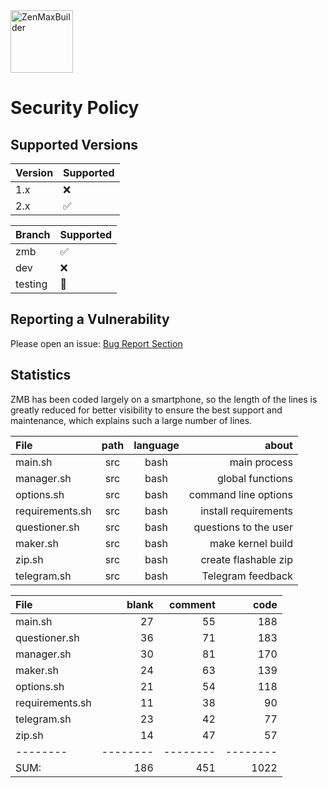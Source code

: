 <a href="https://kernel-builder.com" target="blank\_">
<img height="100" alt="ZenMaxBuilder" src="https://raw.githubusercontent.com/grm34/ZenMaxBuilder/zmb/docs/assets/images/zmb.png" />
</a>
<br>

# Security Policy

## Supported Versions

| Version | Supported          |
| ------- | ------------------ |
| 1.x     | :x:                |
| 2.x     | :white_check_mark: |

| Branch  | Supported             |
| ------- | --------------------- |
| zmb     | :white_check_mark:    |
| dev     | :x:                   |
| testing | :construction_worker: |

## Reporting a Vulnerability

Please open an issue: [Bug Report Section](https://github.com/grm34/ZenMaxBuilder/issues/new/choose)

## Statistics

ZMB has been coded largely on a smartphone, so the length of the lines is greatly reduced for better visibility to ensure the best support and maintenance, which explains such a large number of lines.

| File            | path | language |                 about |
| :-------------- | :--: | :------: | --------------------: |
| main.sh         | src  |   bash   |          main process |
| manager.sh      | src  |   bash   |      global functions |
| options.sh      | src  |   bash   |  command line options |
| requirements.sh | src  |   bash   |  install requirements |
| questioner.sh   | src  |   bash   | questions to the user |
| maker.sh        | src  |   bash   |     make kernel build |
| zip.sh          | src  |   bash   |  create flashable zip |
| telegram.sh     | src  |   bash   |     Telegram feedback |

| File            |    blank |  comment |     code |
| :-------------- | -------: | -------: | -------: |
| main.sh         |       27 |       55 |      188 |
| questioner.sh   |       36 |       71 |      183 |
| manager.sh      |       30 |       81 |      170 |
| maker.sh        |       24 |       63 |      139 |
| options.sh      |       21 |       54 |      118 |
| requirements.sh |       11 |       38 |       90 |
| telegram.sh     |       23 |       42 |       77 |
| zip.sh          |       14 |       47 |       57 |
| --------        | -------- | -------- | -------- |
| SUM:            |      186 |      451 |     1022 |
